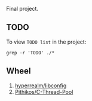 Final project.

## TODO

To view `TODO list` in the project:
```
grep -r 'TODO' ./*
```

## Wheel

1. [hyperrealm/libconfig](https://github.com/hyperrealm/libconfig)
2. [Pithikos/C-Thread-Pool](https://github.com/Pithikos/C-Thread-Pool)

